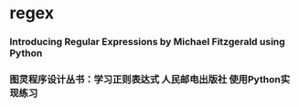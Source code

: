 # regex
### Introducing Regular Expressions by Michael Fitzgerald using Python
### 图灵程序设计丛书：学习正则表达式 人民邮电出版社 使用Python实现练习